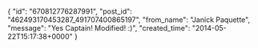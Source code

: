  {
   "id": "670812776287991",
   "post_id": "462493170453287_491707400865197",
   "from_name": "Janick Paquette",
   "message": "Yes Captain! Modified! :)",
   "created_time": "2014-05-22T15:17:38+0000"
 }
